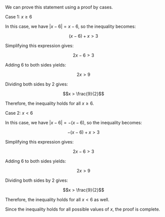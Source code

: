 We can prove this statement using a proof by cases.

Case 1: $x \geq 6$

In this case, we have $|x-6| = x-6$, so the inequality becomes:

$$(x-6) + x > 3$$

Simplifying this expression gives:

$$2x - 6 > 3$$

Adding 6 to both sides yields:

$$2x > 9$$

Dividing both sides by 2 gives:

$$x > \frac{9}{2}$$

Therefore, the inequality holds for all $x \geq 6$.

Case 2: $x < 6$

In this case, we have $|x-6| = -(x-6)$, so the inequality becomes:

$$-(x-6) + x > 3$$

Simplifying this expression gives:

$$2x - 6 > 3$$

Adding 6 to both sides yields:

$$2x > 9$$

Dividing both sides by 2 gives:

$$x > \frac{9}{2}$$

Therefore, the inequality holds for all $x < 6$ as well.

Since the inequality holds for all possible values of $x$, the proof is complete.